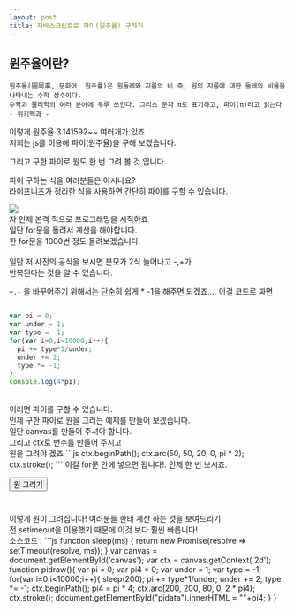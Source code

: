 ```yaml
---
layout: post
title: 자바스크립트로 파이(원주율) 구하기
---
```

## 원주율이란?
```
원주율(圓周率, 문화어: 원주률)은 원둘레와 지름의 비 즉, 원의 지름에 대한 둘레의 비율을 나타내는 수학 상수이다. 
수학과 물리학의 여러 분야에 두루 쓰인다. 그리스 문자 π로 표기하고, 파이(π)라고 읽는다
- 위키백과 - 
```
이렇게 원주율 3.141592~~ 여러개가 있죠<br>
저희는 js를 이용해 파이(원주율)을 구해 보겠습니다.<br>

그리고 구한 파이로 원도 한 번 그려 볼 것 입니다.

파이 구하는 식을 여러분들은 아시나요?<br>
라이프니츠가 정리한 식을 사용하면 간단히 파이를 구할 수 있습니다.<br>

<img src="https://user-images.githubusercontent.com/37399578/45587393-cbea2c80-b93f-11e8-8e25-1001276722a7.png">
<br>
자 인제 본격 적으로 프로그래밍을 시작하죠<br>
일단 for문을 돌려서 계산을 해야합니다.<br>
한 for문을 1000번 정도 돌려보겠습니다.<br>
<br>
일단 저 사진의 공식을 보시면 분모가 2식 늘어나고 -,+가 <br>
반복된다는 것을 알 수 있습니다.<br>

`+,-` 을 바꾸어주기 위해서는 단순히 쉽게 * -1을 해주면 되겠죠....
이걸 코드로 짜면
```js

var pi = 0;
var under = 1;
var type = -1;
for(var i=0;i<10000;i++){
  pi += type*1/under;
  under += 2;
  type *= -1;
}
console.log(4*pi);
```
<br>
이러면 파이를 구할 수 있습니다.<br>
인제 구한 파이로 원을 그리는 예제를 만들어 보겠습니다.<br>
일단 canvas를 만들어 주셔야 합니다.<br>
그리고 ctx로 변수를 만들어 주시고<br>
원을 그려야 겠죠
```js
ctx.beginPath();
ctx.arc(50, 50, 20, 0, pi * 2);
ctx.stroke();
```
이걸 for문 안에 넣으면 됩니다!.
인제 한 번 보시죠.

<canvas id="canvas" width="400px;" height="400px;"></canvas>
<script type="text/javascript">
function sleep(ms) {
  return new Promise(resolve => setTimeout(resolve, ms));
}
var canvas = document.getElementById('canvas');
var ctx = canvas.getContext('2d');
function pidraw(){
  var pi = 0;
  var pi4 = 0;
  var under = 1;
  var type = -1;
  for(var i=0;i<10000;i++){
      setTimeout(function() {
        pi += type*1/under;
        under += 2;
        type *= -1;
        ctx.beginPath();
        pi4 = pi * 4;
        ctx.arc(200, 200, 80, 0, 2 * pi4);
        ctx.stroke();
      document.getElementById("pidata").innerHTML = ""+pi4;
    }, 900);
    
    
  }
}
</script>
<button onclick="pidraw()">원 그리기</button>
<h1 id="pidata"></h1>
이렇게 원이 그려집니다!
여러분들 한테 계산 하는 것을 보여드리기<br>
전 setimeout을 이용했기 때문에 이것 보다 훨씬 빠릅니다!<br>
소스코드 : 
```js
function sleep(ms) {
  return new Promise(resolve => setTimeout(resolve, ms));
}
var canvas = document.getElementById('canvas');
var ctx = canvas.getContext('2d');
function pidraw(){
  var pi = 0;
  var pi4 = 0;
  var under = 1;
  var type = -1;
  for(var i=0;i<10000;i++){
    sleep(200);
    pi += type*1/under;
    under += 2;
    type *= -1;
    ctx.beginPath();
    pi4 = pi * 4;
    ctx.arc(200, 200, 80, 0, 2 * pi4);
    ctx.stroke();
    document.getElementById("pidata").innerHTML = ""+pi4;
  }
}

```

